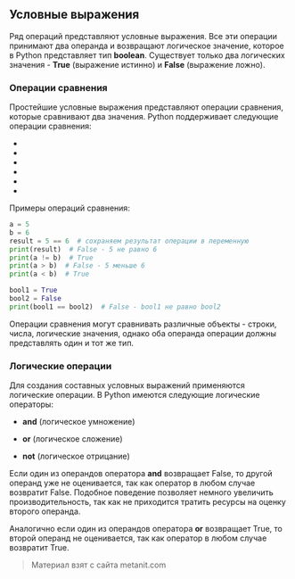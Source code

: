 ## Условные выражения

Ряд операций представляют условные выражения. Все эти операции принимают два операнда и возвращают логическое значение, которое в Python представляет тип **boolean**. Существует только два логических значения - **True** (выражение истинно) и **False** (выражение ложно).

### Операции сравнения

Простейшие условные выражения представляют операции сравнения, которые сравнивают два значения. Python поддерживает следующие операции сравнения:

- 

- 

- 

- 

- 

- 

Примеры операций сравнения:

```py
a = 5
b = 6
result = 5 == 6  # сохраняем результат операции в переменную
print(result)  # False - 5 не равно 6
print(a != b)  # True
print(a > b)  # False - 5 меньше 6
print(a < b)  # True

bool1 = True
bool2 = False
print(bool1 == bool2)  # False - bool1 не равно bool2
```

Операции сравнения могут сравнивать различные объекты - строки, числа, логические значения, однако оба операнда операции должны представлять один и тот же тип.

### Логические операции

Для создания составных условных выражений применяются логические операции. В Python имеются следующие логические операторы:

- **and** (логическое умножение)

- **or** (логическое сложение)

- **not** (логическое отрицание)

Если один из операндов оператора **and** возвращает False, то другой операнд уже не оценивается, так как оператор в любом случае возвратит False. Подобное поведение позволяет немного увеличить производительность, так как не приходится тратить ресурсы на оценку второго операнда.

Аналогично если один из операндов оператора **or** возвращает True, то второй операнд не оценивается, так как оператор в любом случае возвратит True.


> Материал взят с сайта metanit.com